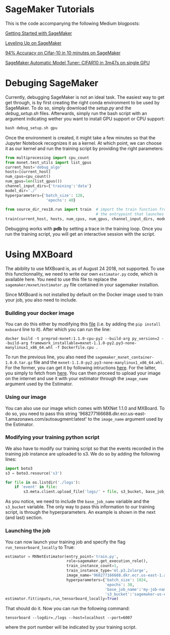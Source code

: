 # SageMaker Tutorials

This is the code accompanying the following Medium blogposts:

[Getting Started with SageMaker](https://medium.com/apache-mxnet/getting-started-with-sagemaker-ebe1277484c9)

[Leveling Up on SageMaker](https://medium.com/apache-mxnet/leveling-up-on-sagemaker-c7a5a438f0f6)

[94% Accuracy on Cifar-10 in 10 minutes on SageMaker](https://medium.com/apache-mxnet/94-accuracy-on-cifar-10-in-10-minutes-with-amazon-sagemaker-754e441d01d7)

[SageMaker Automatic Model Tuner: CIFAR10 in 3m47s on single GPU](https://medium.com/p/db890aea85fd/edit)

# Debuging SageMaker

Currently, debugging SageMaker is not an ideal task. The easiest way to get get through, is by first creating the right conda environment to be used by SageMaker. To do so, simply download the *setup.py* and the *debug_setup.sh* files. Afterwards, simply run the bash script with an argument indicating wether you want to install GPU support or CPU support:

```python
bash debug_setup.sh gpu
```


Once the environment is created, it might take a few minutes so that the Jupyter Notebook recognizes it as a kernel. At which point, we can choose it as our kernel and run the training script by providing the right parameters:

```python
from multiprocessing import cpu_count
from mxnet.test_utils import list_gpus
current_host='debug_algo'
hosts=[current_host]
num_cpus=cpu_count()
num_gpus=len(list_gpus())
channel_input_dirs={'training':'data'}
model_dir='./'
hyperparameters={'batch_size': 128, 
                  'epochs': 40}
                  
from source_dir_res18.run import train  # import the train function from 
                                        # the entrypoint that launches the training loop
train(current_host, hosts, num_cpus, num_gpus, channel_input_dirs, model_dir, hyperparameters)

```

Debugging works with **pdb** by setting a trace in the training loop. Once you run the training script, you will get an interactive session with the script.


# Using MXBoard

The abiblity to use MXBoard is, as of August 24 2018, not supported. To use this functionnality, we need to write our own `estimator.py` code, which is available here. You need to use this file to replace the `sagemaker/mxnet/estimator.py`  file contained in your sagemaker installion.

Since MXBoard is not installed by default on the Docker image used to train your job, you also need to include.

### Building your docker image
You can do this either by modifying this [file](https://github.com/aws/sagemaker-mxnet-container/blob/master/docker/1.1.0/final/Dockerfile.gpu) (i.e. by adding the `pip install mxboard` line to it). After which you can run the line:

`docker build -t preprod-mxnet:1.1.0-cpu-py2 --build-arg py_version=2
--build-arg framework_installable=mxnet-1.1.0-py2.py3-none-manylinux1_x86_64.whl -f Dockerfile.cpu .`

To run the previous line, you also need the `sagemaker_mxnet_container-1.0.0.tar.gz` file and the `mxnet-1.1.0-py2.py3-none-manylinux1_x86_64.whl`. For the former, you can get it by following intructions [here](https://github.com/aws/sagemaker-mxnet-container/issues/25). For the latter, you simply to fetch from [here](https://pypi.org/project/mxnet/1.1.0/#files). You can then proceed to upload your image on the internet and use it with your estimator through the `image_name` argument used by the Estimator.


### Using our image

You can also use our image which comes with MXNet 1.1.0 and MXBoard. To do so, you need to pass this string '968277166688.dkr.ecr.us-east-1.amazonaws.com/autoaugment:latest' to the `image_name` argument used by the Estimator.

### Modifying your training python script

We also have to modify our training script so that the events recorded in the training job instance are uploaded to s3. We do so by adding the following lines:

```python
import boto3
s3 = boto3.resource('s3')

for file in os.listdir('./logs'):
    if 'event' in file:
        s3.meta.client.upload_file('logs/' + file, s3_bucket, base_job_name + file) 
```
As you notice, we need to include the `base_job_name` variable and the `s3_bucket` variable. The only way to pass this information to our training script, is through the hyperparameters. An example is shown in the next (and last) section.


### Launching the job

You can now launch your training job and specify the flag `run_tensorboard_locally` to True:

```python
estimator = MXNetEstimator(entry_point='train.py', 
                           role=sagemaker.get_execution_role(),
                           train_instance_count=1, 
                           train_instance_type='ml.p3.2xlarge',
                           image_name='968277166688.dkr.ecr.us-east-1.amazonaws.com/autoaugment:latest',
                           hyperparameters={'batch_size': 1024, 
                                            'epochs': 30,
                                            'base_job_name':'my-job-name',
                                            's3_bucket':'sagemaker-us-east-1-968277166688'})
estimator.fit(inputs,run_tensorboard_locally=True)
```

That should do it. Now you can run the following command:

`tensorboard --logdir=./logs --host=localhost --port=6007`

where the port number will be indicated by your training script.
